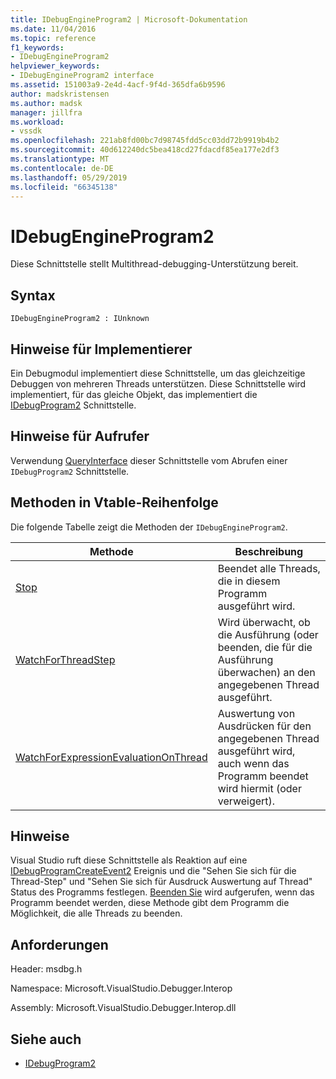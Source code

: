 ```yaml
---
title: IDebugEngineProgram2 | Microsoft-Dokumentation
ms.date: 11/04/2016
ms.topic: reference
f1_keywords:
- IDebugEngineProgram2
helpviewer_keywords:
- IDebugEngineProgram2 interface
ms.assetid: 151003a9-2e4d-4acf-9f4d-365dfa6b9596
author: madskristensen
ms.author: madsk
manager: jillfra
ms.workload:
- vssdk
ms.openlocfilehash: 221ab8fd00bc7d98745fdd5cc03dd72b9919b4b2
ms.sourcegitcommit: 40d612240dc5bea418cd27fdacdf85ea177e2df3
ms.translationtype: MT
ms.contentlocale: de-DE
ms.lasthandoff: 05/29/2019
ms.locfileid: "66345138"
---
```

# <a name="idebugengineprogram2"></a>IDebugEngineProgram2
Diese Schnittstelle stellt Multithread-debugging-Unterstützung bereit.

## <a name="syntax"></a>Syntax

```
IDebugEngineProgram2 : IUnknown
```

## <a name="notes-for-implementers"></a>Hinweise für Implementierer
 Ein Debugmodul implementiert diese Schnittstelle, um das gleichzeitige Debuggen von mehreren Threads unterstützen. Diese Schnittstelle wird implementiert, für das gleiche Objekt, das implementiert die [IDebugProgram2](../../../extensibility/debugger/reference/idebugprogram2.md) Schnittstelle.

## <a name="notes-for-callers"></a>Hinweise für Aufrufer
 Verwendung [QueryInterface](/cpp/atl/queryinterface) dieser Schnittstelle vom Abrufen einer `IDebugProgram2` Schnittstelle.

## <a name="methods-in-vtable-order"></a>Methoden in Vtable-Reihenfolge
 Die folgende Tabelle zeigt die Methoden der `IDebugEngineProgram2`.

|Methode|Beschreibung|
|------------|-----------------|
|[Stop](../../../extensibility/debugger/reference/idebugengineprogram2-stop.md)|Beendet alle Threads, die in diesem Programm ausgeführt wird.|
|[WatchForThreadStep](../../../extensibility/debugger/reference/idebugengineprogram2-watchforthreadstep.md)|Wird überwacht, ob die Ausführung (oder beenden, die für die Ausführung überwachen) an den angegebenen Thread ausgeführt.|
|[WatchForExpressionEvaluationOnThread](../../../extensibility/debugger/reference/idebugengineprogram2-watchforexpressionevaluationonthread.md)|Auswertung von Ausdrücken für den angegebenen Thread ausgeführt wird, auch wenn das Programm beendet wird hiermit (oder verweigert).|

## <a name="remarks"></a>Hinweise
 Visual Studio ruft diese Schnittstelle als Reaktion auf eine [IDebugProgramCreateEvent2](../../../extensibility/debugger/reference/idebugprogramcreateevent2.md) Ereignis und die "Sehen Sie sich für die Thread-Step" und "Sehen Sie sich für Ausdruck Auswertung auf Thread" Status des Programms festlegen. [Beenden Sie](../../../extensibility/debugger/reference/idebugengineprogram2-stop.md) wird aufgerufen, wenn das Programm beendet werden, diese Methode gibt dem Programm die Möglichkeit, die alle Threads zu beenden.

## <a name="requirements"></a>Anforderungen
 Header: msdbg.h

 Namespace: Microsoft.VisualStudio.Debugger.Interop

 Assembly: Microsoft.VisualStudio.Debugger.Interop.dll

## <a name="see-also"></a>Siehe auch
- [IDebugProgram2](../../../extensibility/debugger/reference/idebugprogram2.md)